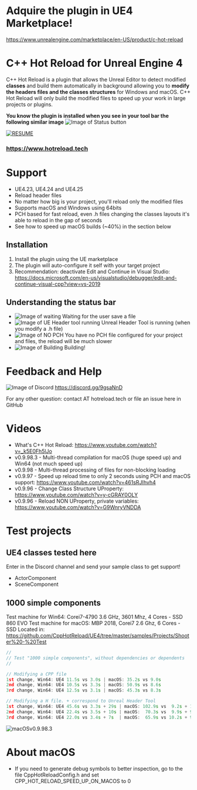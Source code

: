 # Adquire the plugin in UE4 Marketplace!
https://www.unrealengine.com/marketplace/en-US/product/c-hot-reload

# C++ Hot Reload for Unreal Engine 4
C++ Hot Reload is a plugin that allows the Unreal Editor to detect modified **classes** and build them automatically in background allowing you to **modify the headers files and the classes structures** for Windows and macOS. C++ Hot Reload will only build the modified files to speed up your work in large projects or plugins. 

**You know the plugin is installed when you see in your tool bar the following similar image**
![Image of Status button](https://github.com/CppHotReload/UE4/blob/master/images/toolbar.jpg?raw=true)

[![RESUME](https://j.gifs.com/p8D3ON.gif)](https://www.youtube.com/watch?v=_k5E0Fh5lJo)
### https://www.hotreload.tech

# Support
* UE4.23, UE4.24 and UE4.25
* Reload header files
* No matter how big is your project, you'll reload only the modified files
* Supports macOS and Windows using 64bits
* PCH based for fast reload, even .h files changing the classes layouts it's able to reload in the gap of seconds
* See how to speed up macOS builds (~40%) in the section below

## Installation
1. Install the plugin using the UE marketplace
2. The plugin will auto-configure it self with your target project
3. Recommendation: deactivate Edit and Continue in Visual Studio: https://docs.microsoft.com/en-us/visualstudio/debugger/edit-and-continue-visual-cpp?view=vs-2019

## Understanding the status bar 
* ![Image of waiting](https://github.com/CppHotReload/UE4/blob/master/images/ToolBar_Icon_40_waiting.png?raw=true) Waiting for the user save a file 
* ![Image of UE Header tool running](https://github.com/CppHotReload/UE4/blob/master/images/ToolBar_Icon_40_ue_tool.png?raw=true) Unreal Header Tool is running (when you modify a .h file)
* ![Image of NO PCH](https://github.com/CppHotReload/UE4/blob/master/images/ToolBar_Icon_40_no_pch_1.png?raw=true) You have no  PCH file configured for your project and files, the reload will be much slower
* ![Image of Building](https://github.com/CppHotReload/UE4/blob/master/images/ToolBar_Icon_40_1.png?raw=true) Building!

# Feedback and Help
![Image of Discord](https://discordapp.com/assets/e4923594e694a21542a489471ecffa50.svg)
https://discord.gg/9gsaNnD

For any other question: contact AT hotreload.tech or file an issue here in GitHub
# Videos
* What's C++ Hot Reload: https://www.youtube.com/watch?v=_k5E0Fh5lJo
* v0.9.98.3 - Multi-thread compilation for macOS (huge speed up) and Win64 (not much speed up)
* v0.9.98 - Multi-thread processing of files for non-blocking loading 
* v0.9.97 - Speed up reload time to only 2 seconds using PCH and macOS support: https://www.youtube.com/watch?v=461sRJIhvh4
* v0.9.96 - Change Class Structure UProperty: https://www.youtube.com/watch?v=y-cGRAY0OLY
* v0.9.96 - Reload NON UProperty, private variables: https://www.youtube.com/watch?v=G9WnryVNDDA

# Test projects

## UE4 classes tested here
Enter in the Discord channel and send your sample class to get support!
* ActorComponent
* SceneComponent

## 1000 simple components
Test machine for Win64: Corei7-4790 3.6 GHz, 3601 Mhz, 4 Cores - SSD 860 EVO
Test machine for macOS: MBP 2018, Corei7 2.6 Ghz, 6 Cores - SSD
Located in: https://github.com/CppHotReload/UE4/tree/master/samples/Projects/Shooter%20-%20Test
```cpp
//
// Test "1000 simple components", without dependencies or dependents
//

// Modifying a CPP file
1st change, Win64: UE4 11.5s vs 3.0s | macOS: 35.2s vs 9.0s
2nd change, Win64: UE4 10.5s vs 3.3s | macOS: 50.9s vs 8.6s
3rd change, Win64: UE4 12.5s vs 3.1s | macOS: 45.3s vs 8.3s

// Modifying a H file. + correspond to Unreal Header Tool
1st change, Win64: UE4 45.6s vs 3.3s + 29s | macOS: 102.9s vs  9.2s + 10s
2nd change, Win64: UE4 22.4s vs 3.5s + 10s | macOS:  70.3s vs  9.9s + 9s
3rd change, Win64: UE4 22.0s vs 3.4s + 7s  | macOS:  65.9s vs 10.2s + 9s

```
![macOSv0.9.98.3](https://github.com/CppHotReload/UE4/raw/master/images/macOSv0.9.98.3.png)

# About macOS
* If you need to generate debug symbols to better inspection, go to the file CppHotReloadConfig.h and set CPP_HOT_RELOAD_SPEED_UP_ON_MACOS to 0

